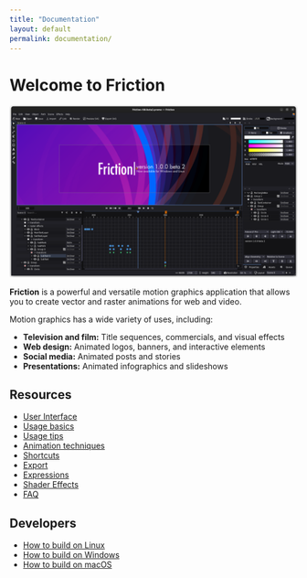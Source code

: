 ```yaml
---
title: "Documentation"
layout: default
permalink: documentation/
---
```


# Welcome to Friction

![Default interface](/assets/screenshots/100/friction-100b2-screenshot.png)

**Friction** is a powerful and versatile motion graphics application that allows you to create vector and raster animations for web and video.

Motion graphics has a wide variety of uses, including:

* **Television and film:** Title sequences, commercials, and visual effects
* **Web design:** Animated logos, banners, and interactive elements
* **Social media:** Animated posts and stories
* **Presentations:** Animated infographics and slideshows

## Resources

* [User Interface](userinterface.html)
* [Usage basics](usage.html)
* [Usage tips](tips.html)
* [Animation techniques](animation_techniques.html)
* [Shortcuts](shortcuts.html)
* [Export](export.html)
* [Expressions](expressions.html)
* [Shader Effects](shaders.html)
* [FAQ](faq.html)

## Developers

* [How to build on Linux](source-linux.html)
* [How to build on Windows](source-windows.html)
* [How to build on macOS](source-macos.html)
